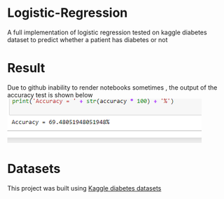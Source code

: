# Logistic-Regression
A full implementation of logistic regression tested on kaggle diabetes  dataset to predict whether a patient has diabetes or not

# Result
Due to github inability to render notebooks sometimes , the output of the accuracy test is shown below
![alt text](https://github.com/yasminehatem/Logistic-Regression/blob/master/output%20image/accuracy%20output.PNG)
 
# Datasets
This project was built using [Kaggle diabetes datasets](https://www.kaggle.com/saurabh00007/diabetescsv)
